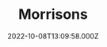 ---
date: 2022-10-08T13:09:58.000Z
title: Morrisons
latitude: 52.04938134912715
longitude: 0.9546547409704537
category: checkin
---